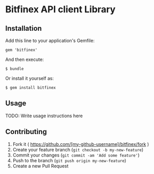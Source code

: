 # Bitfinex API client Library



## Installation

Add this line to your application's Gemfile:

    gem 'bitfinex'

And then execute:

    $ bundle

Or install it yourself as:

    $ gem install bitfinex

## Usage

TODO: Write usage instructions here

## Contributing

1. Fork it ( https://github.com/[my-github-username]/bitfinex/fork )
2. Create your feature branch (`git checkout -b my-new-feature`)
3. Commit your changes (`git commit -am 'Add some feature'`)
4. Push to the branch (`git push origin my-new-feature`)
5. Create a new Pull Request
